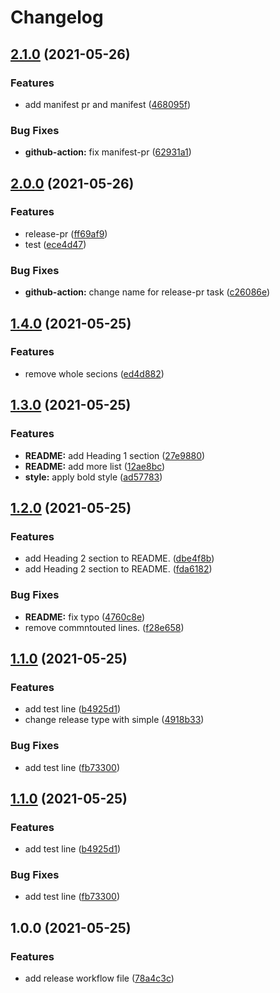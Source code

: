 # Changelog

## [2.1.0](https://www.github.com/htsh-tsyk/releaseactiontest/compare/v2.0.0...v2.1.0) (2021-05-26)


### Features

* add manifest pr and manifest ([468095f](https://www.github.com/htsh-tsyk/releaseactiontest/commit/468095f023a4f4d6d8fb835005b7c5cfd99607ea))


### Bug Fixes

* **github-action:** fix manifest-pr ([62931a1](https://www.github.com/htsh-tsyk/releaseactiontest/commit/62931a1de600df7aa281e5962ef83574716eeec1))

## [2.0.0](https://www.github.com/htsh-tsyk/releaseactiontest/compare/v1.4.0...v2.0.0) (2021-05-26)


### Features

* release-pr ([ff69af9](https://www.github.com/htsh-tsyk/releaseactiontest/commit/ff69af9f07bb823436bba333d3f50b692f609f90))
* test ([ece4d47](https://www.github.com/htsh-tsyk/releaseactiontest/commit/ece4d473968eef28693eb4eb93cb6ac20b72b715))


### Bug Fixes

* **github-action:** change name for release-pr task ([c26086e](https://www.github.com/htsh-tsyk/releaseactiontest/commit/c26086e273a99013dad7f4b7549ea8f1674d25c9))

## [1.4.0](https://www.github.com/htsh-tsyk/releaseactiontest/compare/v1.3.0...v1.4.0) (2021-05-25)


### Features

* remove whole secions ([ed4d882](https://www.github.com/htsh-tsyk/releaseactiontest/commit/ed4d882b253178025857616f673eff0aab68e329))

## [1.3.0](https://www.github.com/htsh-tsyk/releaseactiontest/compare/v1.2.0...v1.3.0) (2021-05-25)


### Features

* **README:** add Heading 1 section ([27e9880](https://www.github.com/htsh-tsyk/releaseactiontest/commit/27e98801fdec6cbc23fee61b4eddada29c4faae3))
* **README:** add more list ([12ae8bc](https://www.github.com/htsh-tsyk/releaseactiontest/commit/12ae8bcc9a06beafcdb6878a7fbb20ddeb822a12))
* **style:** apply bold style ([ad57783](https://www.github.com/htsh-tsyk/releaseactiontest/commit/ad57783f4f92bbb31f8d5100423509d69f7d3ed4))

## [1.2.0](https://www.github.com/htsh-tsyk/releaseactiontest/compare/v1.1.0...v1.2.0) (2021-05-25)


### Features

* add Heading 2 section to README. ([dbe4f8b](https://www.github.com/htsh-tsyk/releaseactiontest/commit/dbe4f8bbe99e8a7d14f7d98d1762182518a7dd04))
* add Heading 2 section to README. ([fda6182](https://www.github.com/htsh-tsyk/releaseactiontest/commit/fda6182f9584896fe1ded0f6e18bd0a3f8958c02))


### Bug Fixes

* **README:** fix typo ([4760c8e](https://www.github.com/htsh-tsyk/releaseactiontest/commit/4760c8e2da13282db4e3676609e69fd0b6db7e8f))
* remove commntouted lines. ([f28e658](https://www.github.com/htsh-tsyk/releaseactiontest/commit/f28e658749fa8d3b5bb21aff4907064daf3a32e1))

## [1.1.0](https://www.github.com/htsh-tsyk/releaseactiontest/compare/v1.0.0...v1.1.0) (2021-05-25)


### Features

* add test line ([b4925d1](https://www.github.com/htsh-tsyk/releaseactiontest/commit/b4925d196fd42695ac3f7d8961b2c3569a174363))
* change release type with simple ([4918b33](https://www.github.com/htsh-tsyk/releaseactiontest/commit/4918b33eeb54b2ef44230bb3be76cb698cee4942))


### Bug Fixes

* add test line ([fb73300](https://www.github.com/htsh-tsyk/releaseactiontest/commit/fb7330024f02264f530511db184eefab9df9d5af))

## [1.1.0](https://www.github.com/htsh-tsyk/releaseactiontest/compare/v1.0.0...v1.1.0) (2021-05-25)


### Features

* add test line ([b4925d1](https://www.github.com/htsh-tsyk/releaseactiontest/commit/b4925d196fd42695ac3f7d8961b2c3569a174363))


### Bug Fixes

* add test line ([fb73300](https://www.github.com/htsh-tsyk/releaseactiontest/commit/fb7330024f02264f530511db184eefab9df9d5af))

## 1.0.0 (2021-05-25)


### Features

* add release workflow file ([78a4c3c](https://www.github.com/htsh-tsyk/releaseactiontest/commit/78a4c3c178737178d47d6e491d81776f2d5753b6))
